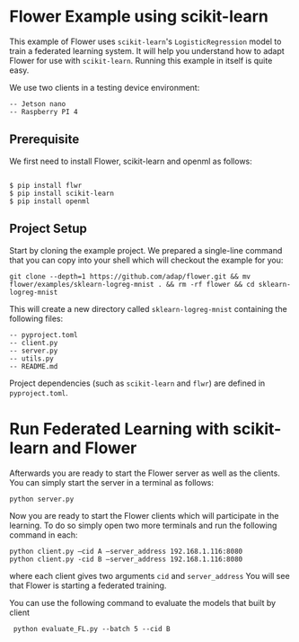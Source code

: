# Flower Example using scikit-learn

This example of Flower uses `scikit-learn`'s `LogisticRegression` model to train a federated learning system. It will help you understand how to adapt Flower for use with `scikit-learn`.
Running this example in itself is quite easy.

We use two clients in a testing device environment:
```
-- Jetson nano
-- Raspberry PI 4
```
## Prerequisite 

We first need to install Flower, scikit-learn and openml as follows:
```

$ pip install flwr
$ pip install scikit-learn
$ pip install openml

```
## Project Setup

Start by cloning the example project. We prepared a single-line command that you can copy into your shell which will checkout the example for you:

```shell
git clone --depth=1 https://github.com/adap/flower.git && mv flower/examples/sklearn-logreg-mnist . && rm -rf flower && cd sklearn-logreg-mnist
```

This will create a new directory called `sklearn-logreg-mnist` containing the following files:

```shell
-- pyproject.toml
-- client.py
-- server.py
-- utils.py
-- README.md
```

Project dependencies (such as `scikit-learn` and `flwr`) are defined in `pyproject.toml`. 


# Run Federated Learning with scikit-learn and Flower

Afterwards you are ready to start the Flower server as well as the clients. You can simply start the server in a terminal as follows:

```shell
python server.py
```

Now you are ready to start the Flower clients which will participate in the learning. To do so simply open two more terminals and run the following command in each:

```shell
python client.py —cid A —server_address 192.168.1.116:8080
python client.py -cid B —server_address 192.168.1.116:8080
```
where each client gives two arguments `cid` and `server_address` 
You will see that Flower is starting a federated training. 

You can use the following command to evaluate the models that built by client

```shell
 python evaluate_FL.py --batch 5 --cid B
```

